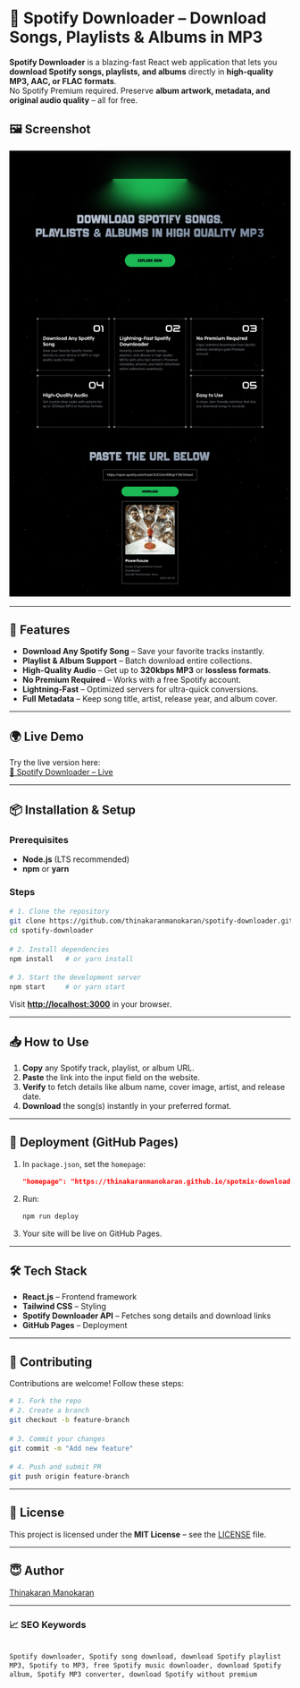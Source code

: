 

# 🎵 Spotify Downloader – Download Songs, Playlists & Albums in MP3

**Spotify Downloader** is a blazing-fast React web application that lets you **download Spotify songs, playlists, and albums** directly in **high-quality MP3, AAC, or FLAC formats**.  
No Spotify Premium required. Preserve **album artwork, metadata, and original audio quality** – all for free.


## 🖼 Screenshot

![Spotify Downloader Screenshot](./public/cover.png)

---

## 🚀 Features

- **Download Any Spotify Song** – Save your favorite tracks instantly.
- **Playlist & Album Support** – Batch download entire collections.
- **High-Quality Audio** – Get up to **320kbps MP3** or **lossless formats**.
- **No Premium Required** – Works with a free Spotify account.
- **Lightning-Fast** – Optimized servers for ultra-quick conversions.
- **Full Metadata** – Keep song title, artist, release year, and album cover.

---

## 🌍 Live Demo

Try the live version here:  
[🔗 Spotify Downloader – Live](https://thinakaranmanokaran.github.io/spotmix-downloader/)

---


## 📦 Installation & Setup

### Prerequisites
- **Node.js** (LTS recommended)
- **npm** or **yarn**

### Steps

```bash
# 1. Clone the repository
git clone https://github.com/thinakaranmanokaran/spotify-downloader.git
cd spotify-downloader

# 2. Install dependencies
npm install   # or yarn install

# 3. Start the development server
npm start     # or yarn start
````

Visit **[http://localhost:3000](http://localhost:3000)** in your browser.

---

## 📥 How to Use

1. **Copy** any Spotify track, playlist, or album URL.
2. **Paste** the link into the input field on the website.
3. **Verify** to fetch details like album name, cover image, artist, and release date.
4. **Download** the song(s) instantly in your preferred format.

---

## 🚀 Deployment (GitHub Pages)

1. In `package.json`, set the `homepage`:

   ```json
   "homepage": "https://thinakaranmanokaran.github.io/spotmix-downloader/"
   ```
2. Run:

   ```bash
   npm run deploy
   ```
3. Your site will be live on GitHub Pages.

---

## 🛠 Tech Stack

* **React.js** – Frontend framework
* **Tailwind CSS** – Styling
* **Spotify Downloader API** – Fetches song details and download links
* **GitHub Pages** – Deployment

---

## 🤝 Contributing

Contributions are welcome!
Follow these steps:

```bash
# 1. Fork the repo
# 2. Create a branch
git checkout -b feature-branch

# 3. Commit your changes
git commit -m "Add new feature"

# 4. Push and submit PR
git push origin feature-branch
```

---

## 📜 License

This project is licensed under the **MIT License** – see the [LICENSE](LICENSE) file.

---

## 😇 Author

[Thinakaran Manokaran](https://thinakaran.dev)

---

### 📈 SEO Keywords


```

Spotify downloader, Spotify song download, download Spotify playlist MP3, Spotify to MP3, free Spotify music downloader, download Spotify album, Spotify MP3 converter, download Spotify without premium

```
